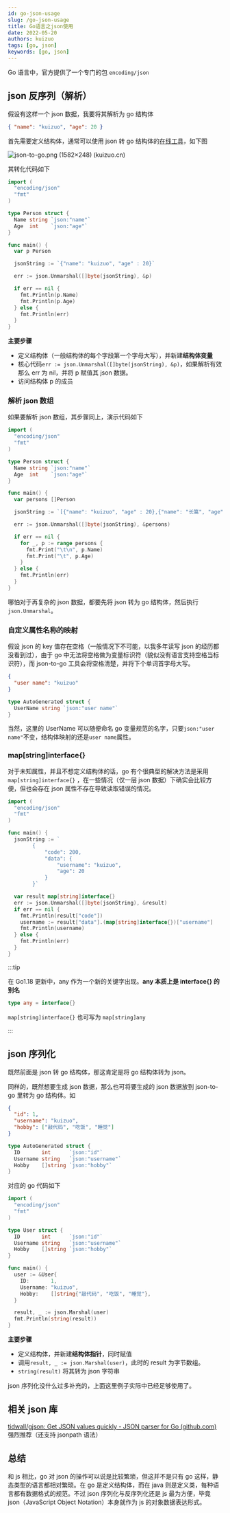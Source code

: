 ```yaml
---
id: go-json-usage
slug: /go-json-usage
title: Go语言之json使用
date: 2022-05-20
authors: kuizuo
tags: [go, json]
keywords: [go, json]
---
```


<!-- truncate -->

Go 语言中，官方提供了一个专门的包 `encoding/json`

## json 反序列（解析）

假设有这样一个 json 数据，我要将其解析为 go 结构体

```json
{ "name": "kuizuo", "age": 20 }
```

首先需要定义结构体，通常可以使用 json 转 go 结构体的[在线工具](https://mholt.github.io/json-to-go/)，如下图

![json-to-go.png (1582×248) (kuizuo.cn)](https://img.kuizuo.cn/json-to-go.png)

其转化代码如下

```go
import (
  "encoding/json"
  "fmt"
)

type Person struct {
  Name string `json:"name"`
  Age  int    `json:"age"`
}

func main() {
  var p Person

  jsonString := `{"name": "kuizuo", "age" : 20}`

  err := json.Unmarshal([]byte(jsonString), &p)

  if err == nil {
    fmt.Println(p.Name)
    fmt.Println(p.Age)
  } else {
    fmt.Println(err)
  }
}

```

**主要步骤**

- 定义结构体（一般结构体的每个字段第一个字母大写），并新建**结构体变量**
- 核心代码`err := json.Unmarshal([]byte(jsonString), &p)`，如果解析有效那么 err 为 nil，并将 p 赋值其 json 数据。
- 访问结构体 p 的成员

### 解析 json 数组

如果要解析 json 数组，其步骤同上，演示代码如下

```go
import (
  "encoding/json"
  "fmt"
)

type Person struct {
  Name string `json:"name"`
  Age  int    `json:"age"`
}

func main() {
  var persons []Person

  jsonString := `[{"name": "kuizuo", "age" : 20},{"name": "长篙", "age" : 22}]`

  err := json.Unmarshal([]byte(jsonString), &persons)

  if err == nil {
    for _, p := range persons {
      fmt.Print("\t\n", p.Name)
      fmt.Print("\t", p.Age)
    }
  } else {
    fmt.Println(err)
  }
}

```

哪怕对于再复杂的 json 数据，都要先将 json 转为 go 结构体，然后执行`json.Unmarshal`。

### 自定义属性名称的映射

假设 json 的 key 值存在空格（一般情况下不可能，以我多年读写 json 的经历都没看到过），由于 go 中无法将空格做为变量标识符（貌似没有语言支持空格当标识符），而 json-to-go 工具会将空格清楚，并将下个单词首字母大写。

```json
{
  "user name": "kuizuo"
}
```

```go
type AutoGenerated struct {
  UserName string `json:"user name"`
}
```

当然，这里的 UserName 可以随便命名 go 变量规范的名字，只要`json:"user name"`不变，结构体映射的还是`user name`属性。

### map[string]interface{}

对于未知属性，并且不想定义结构体的话，go 有个很典型的解决方法是采用 `map[string]interface{}` ，在一些情况（仅一层 json 数据）下确实会比较方便，但也会存在 json 属性不存在导致读取错误的情况。

```go
import (
  "encoding/json"
  "fmt"
)

func main() {
  jsonString := `
        {
            "code": 200,
            "data": {
                "username": "kuizuo",
                "age": 20
            }
        }`

  var result map[string]interface{}
  err := json.Unmarshal([]byte(jsonString), &result)
  if err == nil {
    fmt.Println(result["code"])
    username := result["data"].(map[string]interface{})["username"]
    fmt.Println(username)
  } else {
    fmt.Println(err)
  }
}
```

:::tip

在 Go1.18 更新中，any 作为一个新的关键字出现。**any 本质上是 interface{} 的别名**

```go
type any = interface{}
```

`map[string]interface{}` 也可写为 `map[string]any`

:::

## json 序列化

既然前面是 json 转 go 结构体，那这肯定是将 go 结构体转为 json。

同样的，既然想要生成 json 数据，那么也可将要生成的 json 数据放到 json-to-go 里转为 go 结构体。如

```json
{
  "id": 1,
  "username": "kuizuo",
  "hobby": ["敲代码", "吃饭", "睡觉"]
}
```

```go
type AutoGenerated struct {
  ID       int      `json:"id"`
  Username string   `json:"username"`
  Hobby    []string `json:"hobby"`
}
```

对应的 go 代码如下

```go
import (
  "encoding/json"
  "fmt"
)

type User struct {
  ID       int      `json:"id"`
  Username string   `json:"username"`
  Hobby    []string `json:"hobby"`
}

func main() {
  user := &User{
    ID:       1,
    Username: "kuizuo",
    Hobby:    []string{"敲代码", "吃饭", "睡觉"},
  }

  result, _ := json.Marshal(user)
  fmt.Println(string(result))
}
```

**主要步骤**

- 定义结构体，并新建**结构体指针**，同时赋值
- 调用`result, _ := json.Marshal(user)`，此时的 result 为字节数组。
- `string(result)` 将其转为 json 字符串

json 序列化没什么过多补充的，上面这里例子实际中已经足够使用了。

## 相关 json 库

[tidwall/gjson: Get JSON values quickly - JSON parser for Go (github.com)](https://github.com/tidwall/gjson) 强烈推荐（还支持 jsonpath 语法）

## 总结

和 js 相比，go 对 json 的操作可以说是比较繁琐，但这并不是只有 go 这样，静态类型的语言都相对繁琐。在 go 是定义结构体，而在 java 则是定义类，每种语言都有数据格式的规范。不过 json 序列化与反序列化还是 js 最为方便，毕竟 json（JavaScript Object Notation）本身就作为 js 的对象数据表达形式。
